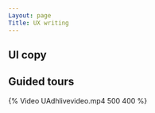 ```yaml
---
Layout: page
Title: UX writing
---
```

## UI copy 
## Guided tours
{% Video UAdhlivevideo.mp4 500 400 %}

